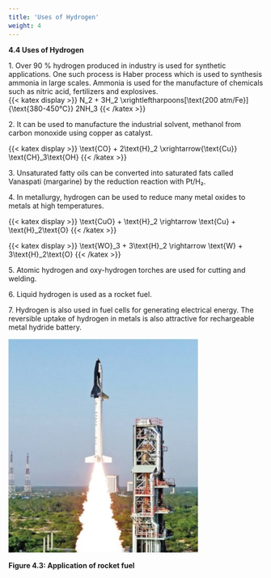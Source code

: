 ```yaml
---
title: 'Uses of Hydrogen'
weight: 4
---
```


**4.4 Uses of Hydrogen**

1\. Over 90 % hydrogen produced in industry is used for synthetic applications. One such process is Haber process which is used to synthesis ammonia in large scales. Ammonia is used for the manufacture of chemicals such as nitric acid, fertilizers and explosives.  
{{< katex display >}}
N_2 + 3H_2 \xrightleftharpoons[\text{200 atm/Fe}]{\text{380-450°C}} 2NH_3
{{< /katex >}}


2\. It can be used to manufacture the industrial solvent, methanol from carbon monoxide using copper as catalyst.

{{< katex display >}}
\text{CO} + 2\text{H}_2 \xrightarrow{\text{Cu}} \text{CH}_3\text{OH}
{{< /katex >}}


3\. Unsaturated fatty oils can be converted into saturated fats called Vanaspati (margarine) by the reduction reaction with Pt/H₂.

4\. In metallurgy, hydrogen can be used to reduce many metal oxides to metals at high temperatures.

{{< katex display >}}
\text{CuO} + \text{H}_2 \rightarrow \text{Cu} + \text{H}_2\text{O}
{{< /katex >}}


{{< katex display >}}
\text{WO}_3 + 3\text{H}_2 \rightarrow \text{W} + 3\text{H}_2\text{O}
{{< /katex >}}


5\. Atomic hydrogen and oxy-hydrogen torches are used for cutting and welding.

6\. Liquid hydrogen is used as a rocket fuel.

7\. Hydrogen is also used in fuel cells for generating electrical energy. The reversible uptake of hydrogen in metals is also attractive for rechargeable metal hydride battery.




  ![ Application of rocket fuel](five.jpg)

**Figure 4.3: Application of rocket fuel**